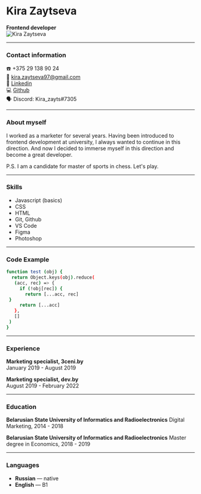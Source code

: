# Kira Zaytseva

**Frontend developer**  
![Kira Zaytseva](https://i.imgur.com/YkZqDSh.jpg?2)

***

### Contact information

☎️  +375 29 138 90 24  
📧 kira.zaytseva97@gmail.com  
💬 [Linkedin](https://www.linkedin.com/in/kira-zaytseva/)  
💻 [Github](https://github.com/kira-zaytseva)  
🗣 Discord: Kira_zayts#7305

***

### About myself
I worked as a marketer for several years. Having been introduced to frontend development at university, I always wanted to continue in this direction. And now I decided to immerse myself in this direction and become a great developer. 

P.S. I am a candidate for master of sports in chess. Let's play.

***

### Skills
* Javascript (basics)
* CSS
* HTML
* Git, Github
* VS Code
* Figma
* Photoshop

***

### Code Example
```sh
function test (obj) {
  return Object.keys(obj).reduce(
   (acc, rec) => { 
     if (!obj[rec]) { 
       return [...acc, rec]
 }
     return [...acc]
   },
   []
 ) 
}
```

***

### Experience

**Marketing specialist, 3ceni.by**  
January 2019 - August 2019

**Marketing specialist, dev.by**  
August 2019 - February 2022

***

### Education

**Belarusian State University of Informatics and Radioelectronics**
Digital Marketing, 2014 - 2018

**Belarusian State University of Informatics and Radioelectronics**
Master degree in Economics, 2018 - 2019

***

### Languages
* **Russian** — native
* **English** — B1